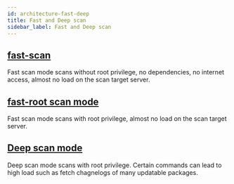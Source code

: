 ```yaml
---
id: architecture-fast-deep
title: Fast and Deep scan
sidebar_label: Fast and Deep scan
---
```


## [fast-scan](architecture-fast-scan.md) 
Fast scan mode scans without root privilege, no dependencies, no internet access, almost no load on the scan target server. 

## [fast-root scan mode](architecture-fast-root-scan.md) 
Fast scan mode scans with root privilege, almost no load on the scan target server. 

## [Deep scan mode](architecture-fast-scan.md) 
Deep scan mode scans with root privilege. Certain commands can lead to high load such as fetch chagnelogs of many updatable packages.
